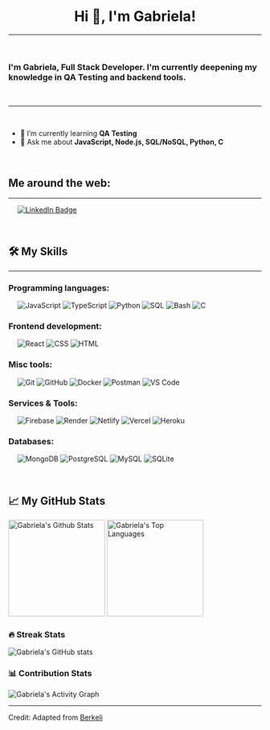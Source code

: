 <h1 align="center">Hi 👋, I'm Gabriela!</h1>

-------------------
&emsp;
<h3 align="left">I'm Gabriela, Full Stack Developer. I'm currently deepening my knowledge in QA Testing and backend tools.</h3>
&emsp;

-------------------
&emsp;

- 🌱 I’m currently learning **QA Testing**
- 💬 Ask me about **JavaScript, Node.js, SQL/NoSQL, Python, C**

&emsp;

## Me around the web:
-------------------

&emsp;
<a href="https://www.linkedin.com/in/gabriela-cu%C3%B1arro-776548273/">
    <img src="https://img.shields.io/badge/-gabriela-blue?style=flat-square&logo=Linkedin&logoColor=white" alt="LinkedIn Badge"/>
</a>

&emsp;

## 🛠️ My Skills
-------------------
### Programming languages:
&emsp;
![JavaScript](https://img.shields.io/badge/-JavaScript-000?&logo=JavaScript)
![TypeScript](https://img.shields.io/badge/-TypeScript-000?&logo=TypeScript&logoColor=007ACC)
![Python](https://img.shields.io/badge/-Python-000?&logo=Python)
![SQL](https://img.shields.io/badge/-SQL-000?&logo=MySQL)
![Bash](https://img.shields.io/badge/-Bash-000?&logo=GNU-Bash)
![C](https://img.shields.io/badge/-C-000?&logo=C)

### Frontend development:
&emsp;
![React](https://img.shields.io/badge/-React-000?&logo=React)
![CSS](https://img.shields.io/badge/-CSS-000?&logo=CSS3)
![HTML](https://img.shields.io/badge/-HTML-000?&logo=HTML5)

### Misc tools:
&emsp;
![Git](https://img.shields.io/badge/-Git-000?&logo=Git)
![GitHub](https://img.shields.io/badge/-GitHub-000?&logo=GitHub)
![Docker](https://img.shields.io/badge/-Docker-000?&logo=Docker)
![Postman](https://img.shields.io/badge/-Postman-000?&logo=Postman)
![VS Code](https://img.shields.io/badge/-VS%20Code-000?&logo=Visual-Studio-Code)

### Services & Tools:
&emsp;
![Firebase](https://img.shields.io/badge/-Firebase-000?&logo=Firebase)
![Render](https://img.shields.io/badge/-Render-000?&logo=Render)
![Netlify](https://img.shields.io/badge/-Netlify-000?&logo=Netlify)
![Vercel](https://img.shields.io/badge/-Vercel-000?&logo=Vercel)
![Heroku](https://img.shields.io/badge/-Heroku-000?&logo=Heroku)

### Databases:
&emsp;
![MongoDB](https://img.shields.io/badge/-MongoDB-000?&logo=MongoDB)
![PostgreSQL](https://img.shields.io/badge/-PostgreSQL-000?&logo=PostgreSQL)
![MySQL](https://img.shields.io/badge/-MySQL-000?&logo=MySQL)
![SQLite](https://img.shields.io/badge/-SQLite-000?&logo=SQLite)

&emsp;

## 📈 My GitHub Stats

<img alt="Gabriela's Github Stats" src="https://github-readme-stats.vercel.app/api/?username=gabrielacunarro&show_icons=true&include_all_commits=true&count_private=true&theme=react&hide_border=true&bg_color=1F222E&title_color=F85D7F&icon_color=F8D866" height="192px"/>
<img alt="Gabriela's Top Languages" src="https://github-readme-stats.vercel.app/api/top-langs/?username=gabrielacunarro&langs_count=8&layout=compact&theme=react&hide_border=true&bg_color=1F222E&title_color=F85D7F&icon_color=F8D866" height="192px"/>

### 🔥 Streak Stats

![Gabriela's GitHub stats](https://github-readme-streak-stats.herokuapp.com/?user=gabrielacunarro&theme=tokyonight)

### 📊 Contribution Stats

<img alt="Gabriela's Activity Graph" src="https://github-readme-activity-graph.cyclic.app/graph/?username=gabrielacunarro&bg_color=1F222E&color=F8D866&line=F85D7F&point=FFFFFF&hide_border=true" />

------
Credit: Adapted from [Berkeli](https://github.com/Berkeli)
